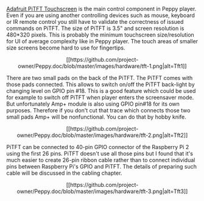 [Adafruit PiTFT Touchscreen](https://www.adafruit.com/products/2097) is the main control component in Peppy player. Even if you are using another controlling devices such as mouse, keyboard or IR remote control you still have to validate the correctness of issued commands on PiTFT. The size of PiTFT is 3.5" and screen resolution is 480*320 pixels. This is probably the minimum touchscreen size/resolution for UI of average complexity like in Peppy player. The touch areas of smaller size screens become hard to use for fingertips.

<p align="center">
[[https://github.com/project-owner/Peppy.doc/blob/master/images/hardware/tft-1.png|alt=Tft1]]
</p>

There are two small pads on the back of the PiTFT. The PiTFT comes with those pads connected. This allows to switch on/off the PiTFT back-light by changing level on GPIO pin #18. This is a good feature which could be used for example to switch off PiTFT when player enters the screensaver mode. But unfortunately Amp+ module is also using GPIO pin#18 for its own purposes. Therefore if you don't cut that trace which connects those two small pads Amp+ will be nonfunctional. You can do that by hobby knife.

<p align="center">
[[https://github.com/project-owner/Peppy.doc/blob/master/images/hardware/tft-2.png|alt=Tft2]]
</p>

PiTFT can be connected to 40-pin GPIO connector of the Raspberry Pi 2 using the first 26 pins. PiTFT doesn't use all those pins but I found that it's much easier to create 26-pin ribbon cable rather than to connect individual pins between Raspberry Pi's GPIO and PiTFT. The details of preparing such cable will be discussed in the cabling chapter.

<p align="center">
[[https://github.com/project-owner/Peppy.doc/blob/master/images/hardware/tft-3.png|alt=Tft3]]
</p>